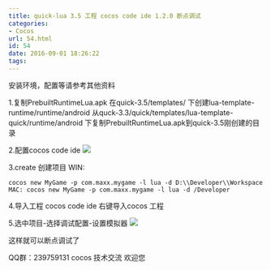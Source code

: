 ```yaml
---
title: quick-lua 3.5 工程 cocos code ide 1.2.0 断点调试
categories:
- Cocos
url: 54.html
id: 54
date: 2016-09-01 18:26:22
tags:
---
```


安装环境，配置等请参考其他资料 

1.复制PrebuiltRuntimeLua.apk 在quick-3.5/templates/ 下创建lua-template-runtime/runtime/android 从quck-3.3/quick/templates/lua-template-quick/runtime/android 下复制PrebuiltRuntimeLua.apk到quick-3.5刚创建的目录 

2.配置cocos code ide ![](http://img.blog.csdn.net/20150914152711332?watermark/2/text/aHR0cDovL2Jsb2cuY3Nkbi5uZXQv/font/5a6L5L2T/fontsize/400/fill/I0JBQkFCMA==/dissolve/70/gravity/Center) 

3.create 创建项目 WIN: 

    cocos new MyGame -p com.maxx.mygame -l lua -d D:\\Developer\\Workspace MAC: cocos new MyGame -p com.maxx.mygame -l lua -d /Developer 

4.导入工程 cocos code ide 右键导入cocos 工程 

5.选中项目-选择调试配置-设置模拟器 ![](http://img.blog.csdn.net/20150914153101025?watermark/2/text/aHR0cDovL2Jsb2cuY3Nkbi5uZXQv/font/5a6L5L2T/fontsize/400/fill/I0JBQkFCMA==/dissolve/70/gravity/Center) 

这样就可以断点调试了 

QQ群：239759131 cocos 技术交流 欢迎您